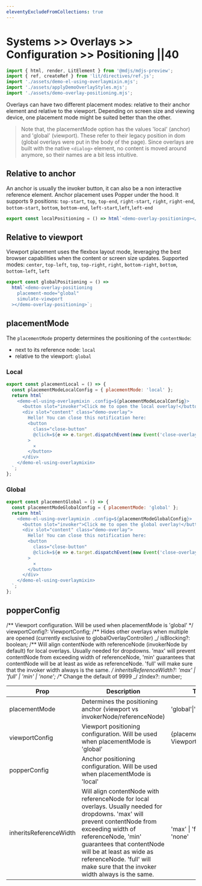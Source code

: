 ```yaml
---
eleventyExcludeFromCollections: true
---
```


# Systems >> Overlays >> Configuration >> Positioning ||40

```js script
import { html, render, LitElement } from '@mdjs/mdjs-preview';
import { ref, createRef } from 'lit/directives/ref.js';
import './assets/demo-el-using-overlaymixin.mjs';
import './assets/applyDemoOverlayStyles.mjs';
import './assets/demo-overlay-positioning.mjs';
```

Overlays can have two different placement modes: relative to their anchor element and relative to the viewport.
Depending on screen size and viewing device, one placement mode might be suited better than the other.

> Note that, the placementMode option has the values 'local' (anchor) and 'global' (viewport). These refer to their
> legacy position in dom (global overlays were put in the body of the page). Since overlays are built with the native `<dialog>` element,
> no content is moved around anymore, so their names are a bit less intuitive.

## Relative to anchor

An anchor is usually the invoker button, it can also be a non interactive reference element.
Anchor placement uses Popper under the hood. It supports 9 positions:
`top-start`, `top`, `top-end`, `right-start`, `right`, `right-end`, `bottom-start`, `bottom`, `bottom-end`, `left-start`,`left`,`left-end`

```js story
export const localPositioning = () => html`<demo-overlay-positioning></demo-overlay-positioning>`;
```

## Relative to viewport

Viewport placement uses the flexbox layout mode, leveraging the best browser capabilities when
the content or screen size updates.
Supported modes:
`center`, `top-left`, `top`, `top-right`, `right`, `bottom-right`, `bottom`, `bottom-left`, `left`

```js story
export const globalPositioning = () =>
  html`<demo-overlay-positioning
    placement-mode="global"
    simulate-viewport
  ></demo-overlay-positioning>`;
```

## placementMode

The `placementMode` property determines the positioning of the `contentNode`:

- next to its reference node: `local`
- relative to the viewport: `global`

### Local

<!-- By default, the [`referenceNode`](./configuration-elements#referencenode) is the [invokerNode](https://github.com/home/runner/work/lion/lion/configuration-elements#invokernode). -->

```js story
export const placementLocal = () => {
  const placementModeLocalConfig = { placementMode: 'local' };
  return html`
    <demo-el-using-overlaymixin .config=${placementModeLocalConfig}>
      <button slot="invoker">Click me to open the local overlay!</button>
      <div slot="content" class="demo-overlay">
        Hello! You can close this notification here:
        <button
          class="close-button"
          @click=${e => e.target.dispatchEvent(new Event('close-overlay', { bubbles: true }))}
        >
          ⨯
        </button>
      </div>
    </demo-el-using-overlaymixin>
  `;
};
```

### Global

```js story
export const placementGlobal = () => {
  const placementModeGlobalConfig = { placementMode: 'global' };
  return html`
    <demo-el-using-overlaymixin .config=${placementModeGlobalConfig}>
      <button slot="invoker">Click me to open the global overlay!</button>
      <div slot="content" class="demo-overlay">
        Hello! You can close this notification here:
        <button
          class="close-button"
          @click=${e => e.target.dispatchEvent(new Event('close-overlay', { bubbles: true }))}
        >
          ⨯
        </button>
      </div>
    </demo-el-using-overlaymixin>
  `;
};
```

## popperConfig

/** Viewport configuration. Will be used when placementMode is 'global' \*/
viewportConfig?: ViewportConfig;
/** Hides other overlays when multiple are opened (currently exclusive to globalOverlayController) _/
isBlocking?: boolean;
/\*\* Will align contentNode with referenceNode (invokerNode by default) for local overlays. Usually needed for dropdowns. 'max' will prevent contentNode from exceeding width of referenceNode, 'min' guarantees that contentNode will be at least as wide as referenceNode. 'full' will make sure that the invoker width always is the same. _/
inheritsReferenceWidth?: 'max' | 'full' | 'min' | 'none';
/\*_ Change the default of 9999 _/
zIndex?: number;

| Prop                   | Description                                                                                                                                                                                                                                                                                                     | Type                               |     |     |     |
| ---------------------- | --------------------------------------------------------------------------------------------------------------------------------------------------------------------------------------------------------------------------------------------------------------------------------------------------------------- | ---------------------------------- | --- | --- | --- |
| placementMode          | Determines the positioning anchor (viewport vs invokerNode/referenceNode)                                                                                                                                                                                                                                       | 'global'\|'local'                  |     |     |     |
| viewportConfig         | Viewport positioning configuration. Will be used when placementMode is 'global'                                                                                                                                                                                                                                 | {placement: ViewportPlacement}     |     |     |     |
| popperConfig           | Anchor positioning configuration. Will be used when placementMode is 'local'                                                                                                                                                                                                                                    |                                    |     |     |     |
| inheritsReferenceWidth | Will align contentNode with referenceNode for local overlays. Usually needed for dropdowns. 'max' will prevent contentNode from exceeding width of referenceNode, 'min' guarantees that contentNode will be at least as wide as referenceNode. 'full' will make sure that the invoker width always is the same. | 'max' \| 'full' \| 'min' \| 'none' |     |     |     |
